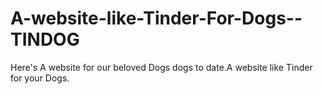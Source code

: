 # A-website-like-Tinder-For-Dogs--TINDOG
Here's A website for our beloved Dogs dogs to date.A website like Tinder for your Dogs.
